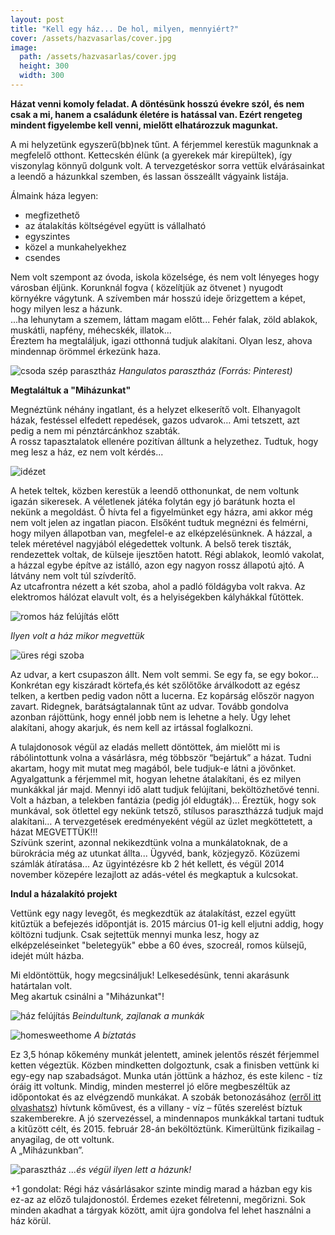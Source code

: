 ```yaml
---
layout: post
title: "Kell egy ház... De hol, milyen, mennyiért?"
cover: /assets/hazvasarlas/cover.jpg
image:
  path: /assets/hazvasarlas/cover.jpg
  height: 300
  width: 300
---
```


 
**Házat venni komoly feladat. A döntésünk hosszú évekre szól, és nem csak a mi, hanem a családunk életére is hatással van. Ezért rengeteg mindent figyelembe kell venni, mielőtt elhatározzuk magunkat.**

A mi helyzetünk egyszerű(bb)nek tűnt. A férjemmel kerestük magunknak a megfelelő otthont. Kettecskén élünk (a gyerekek már kirepültek), így viszonylag könnyű dolgunk volt. A tervezgetéskor sorra vettük elvárásainkat a leendő a házunkkal szemben, és lassan összeállt vágyaink listája. 


Álmaink háza legyen:

* megfizethető
* az átalakítás költségével együtt is vállalható 
* egyszintes
* közel a munkahelyekhez
* csendes

Nem volt szempont az óvoda, iskola közelsége, és nem volt lényeges hogy városban éljünk. 
Korunknál fogva ( közelítjük az ötvenet ) nyugodt környékre vágytunk. 
A szívemben már hosszú ideje őrizgettem a képet, hogy milyen lesz a házunk.  
...ha lehunytam a szemem, láttam magam előtt... Fehér falak, zöld ablakok, muskátli, napfény, méhecskék, illatok...  
Éreztem ha megtaláljuk, igazi otthonná tudjuk alakítani. Olyan lesz, ahova mindennap örömmel érkezünk haza.

![csoda szép parasztház](/assets/hazvasarlas/1jav2.png)
_Hangulatos parasztház (Forrás: Pinterest)_

**Megtaláltuk a "Miházunkat"**				

Megnéztünk néhány ingatlant, és a helyzet elkeserítő volt. Elhanyagolt házak, festéssel elfedett repedések, gazos udvarok… Ami tetszett,  azt pedig a nem mi pénztárcánkhoz szabták.  
A rossz tapasztalatok ellenére pozitívan álltunk a helyzethez. Tudtuk, hogy meg lesz a ház, ez nem volt kérdés...

![idézet](/assets/hazvasarlas/letöltés2.jpg)

A hetek teltek, közben kerestük a leendő otthonunkat, de nem voltunk igazán sikeresek. 
A véletlenek játéka folytán egy jó barátunk hozta el nekünk a megoldást. Ő hívta fel a figyelmünket egy házra, ami akkor még nem volt jelen az ingatlan piacon. Elsőként tudtuk megnézni és felmérni, hogy milyen állapotban van, megfelel-e az elképzelésünknek. 
A házzal, a telek méretével nagyjából elégedettek voltunk. A belső terek tiszták, rendezettek voltak, de külseje ijesztően hatott. Régi ablakok, leomló vakolat, a házzal egybe építve az istálló, azon egy nagyon rossz állapotú ajtó. A látvány nem volt túl szívderítő.  
Az utcafrontra nézett a két szoba, ahol a padló földágyba volt rakva. Az elektromos hálózat elavult volt, és a helyiségekben kályhákkal fűtöttek. 

![romos ház felújítás előtt](/assets/hazvasarlas/blogjav1.jpg)

_Ilyen volt a ház mikor megvettük_

![üres régi szoba](/assets/hazvasarlas/blogjav2.jpg)



Az udvar, a kert csupaszon állt. Nem volt semmi. Se egy fa, se egy bokor… Konkrétan egy kiszáradt körtefa,és két szőlőtőke árválkodott az egész telken, a kertben pedig vadon nőtt a lucerna. Ez kopárság először nagyon zavart. Ridegnek, barátságtalannak tűnt az udvar. Tovább gondolva azonban rájöttünk, hogy ennél jobb nem is lehetne a hely. Úgy lehet alakítani, ahogy akarjuk, és nem kell az irtással foglalkozni.

A tulajdonosok végül az eladás mellett döntöttek, ám mielőtt mi is rábólintottunk volna a vásárlásra, még többször “bejártuk” a házat. Tudni akartam, hogy mit mutat meg magából, bele tudjuk-e látni a jövőnket. Agyalgattunk a férjemmel mit, hogyan lehetne átalakítani, és ez milyen munkákkal jár majd. Mennyi idő alatt tudjuk felújítani, beköltözhetővé tenni.  
Volt a házban, a telekben fantázia (pedig jól eldugták)… Éreztük, hogy sok munkával, sok ötlettel egy nekünk tetsző, stílusos parasztházzá tudjuk majd alakítani…  A tervezgetések eredményeként végül az üzlet megköttetett, a házat MEGVETTÜK!!!  
Szívünk szerint, azonnal nekikezdtünk volna a munkálatoknak, de a bürokrácia még az utunkat állta... 
Ügyvéd, bank, közjegyző. Közüzemi számlák átíratása... 
Az ügyintézésre kb 2 hét kellett, és végül 2014 november közepére lezajlott az adás-vétel és megkaptuk a kulcsokat.  

**Indul a házalakító projekt**

Vettünk egy nagy levegőt, és megkezdtük az átalakítást, ezzel együtt kitűztük a befejezés időpontját is. 2015 március 01-ig kell eljutni addig, hogy költözni tudjunk. 
Csak sejtettük mennyi munka lesz, hogy az elképzeléseinket "beletegyük" ebbe a 60 éves, szocreál, romos külsejű, idejét múlt házba. 

Mi eldöntöttük, hogy megcsináljuk! Lelkesedésünk, tenni akarásunk határtalan volt.   
Meg akartuk csinálni a "Miházunkat"!

![ház felújítás](/assets/hazvasarlas/blogjav3.jpg)
_Beindultunk, zajlanak a munkák_


![homesweethome](/assets/hazvasarlas//blogjav4.jpg)
_A bíztatás_


Ez 3,5 hónap kőkemény munkát jelentett, aminek jelentős részét férjemmel ketten végeztük. Közben mindketten dolgoztunk, csak a finisben vettünk ki egy-egy nap szabadságot. Munka után jöttünk a házhoz, és este kilenc - tíz óráig itt voltunk. Mindig, minden mesterrel jó előre megbeszéltük az időpontokat és az elvégzendő munkákat. A szobák betonozásához ([erről itt olvashatsz](/2019-02-12/szobabetonozas/)) hívtunk kőművest, és a villany - víz – fűtés szerelést bíztuk szakemberekre. A jó szervezéssel, a mindennapos munkákkal tartani tudtuk a kitűzött célt, és 2015. február 28-án beköltöztünk. 
Kimerültünk fizikailag - anyagilag, de ott voltunk.  
A „Miházunkban”.

![parasztház](/assets/hazvasarlas/mihazunkjav2.jpg)
  _...és végül ilyen lett a házunk!_


+1 gondolat:
Régi ház vásárlásakor szinte mindig marad a házban egy kis ez-az az előző tulajdonostól.
Érdemes ezeket félretenni, megőrizni. Sok minden akadhat a tárgyak között, amit újra gondolva fel lehet használni a ház körül.




